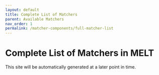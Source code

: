 ```yaml
---
layout: default
title: Complete List of Matchers
parent: Available Matchers
nav_order: 1
permalink: /matcher-components/full-matcher-list
---
```


# Complete List of Matchers in MELT
This site will be automatically generated at a later point in time.